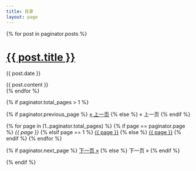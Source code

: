 ```yaml
---
title: 目录
layout: page
---
```


<!-- 遍历分页后的文章 -->
{% for post in paginator.posts %}
  <h1><a href="{{ post.url }}">{{ post.title }}</a></h1>
  <p class="author">
    <span class="date">{{ post.date }}</span>
  </p>
  <div class="content">
    {{ post.content }}
  </div>
{% endfor %}

<!-- 分页链接 -->
{% if paginator.total_pages > 1 %}
<div class="pagination">
  <!-- 上一页 -->
  {% if paginator.previous_page %}
    <a href="{{ paginator.previous_page_path | prepend: site.baseurl | replace: '//', '/' }}">&laquo; 上一页</a>
  {% else %}
    <span>&laquo; 上一页</span>
  {% endif %}

  <!-- 页码 -->
  {% for page in (1..paginator.total_pages) %}
    {% if page == paginator.page %}
      <em>{{ page }}</em>
    {% elsif page == 1 %}
      <a href="{{ paginator.previous_page_path | prepend: site.baseurl | replace: '//', '/' }}">{{ page }}</a>
    {% else %}
      <a href="{{ site.paginate_path | prepend: site.baseurl | replace: '//', '/' | replace: ':num', page }}">{{ page }}</a>
    {% endif %}
  {% endfor %}

  <!-- 下一页 -->
  {% if paginator.next_page %}
    <a href="{{ paginator.next_page_path | prepend: site.baseurl | replace: '//', '/' }}">下一页 &raquo;</a>
  {% else %}
    <span>下一页 &raquo;</span>
  {% endif %}
</div>
{% endif %}
